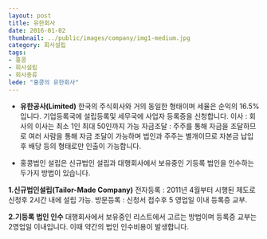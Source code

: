 ```yaml
---
layout: post
title: 유한회사
date: 2016-01-02
thumbnail: ../public/images/company/img1-medium.jpg
category: 회사설립
tags:
- 홍콩
- 회사설립
- 회사종류
lede: "홍콩의 유한회사"
---
```


- **유한공사(Limited)**
 한국의 주식회사와 거의 동일한 형태이며 세율은 순익의 16.5% 입니다.
 기업등록국에 설립등록및 세무국에 사업자 등록증을 신청합니다.
 이사 : 회사의 이사는 최소 1인 최대 50인까지 가능
 자금조달 : 주주를 통해 자금을 조달하므로 여러 사람을 통해 자금 조달이 가능하며 법인과 주주는 별개이므로 자본금 납입 후 배당 등의 형태로만 인출이 가능합니다.

- 홍콩법인 설립은 신규법인 설립과 대행회사에서 보유중인 기등록 법인을 인수하는 두가지 방법이 있습니다.

**1.신규법인설립(Tailor-Made Company)**
  전자등록 : 2011년 4월부터 시행된 제도로 신청후 2시간 내에 설립 가능.
  방문등록 : 신청서 접수후 5 영업일 이내 등록증 교부.

**2.기등록 법인 인수**
  대행회사에서 보유중인 리스트에서 고르는 방법이며 등록증 교부는 2영업일 이내입니다. 이때 약간의 법인 인수비용이 발생합니다.
